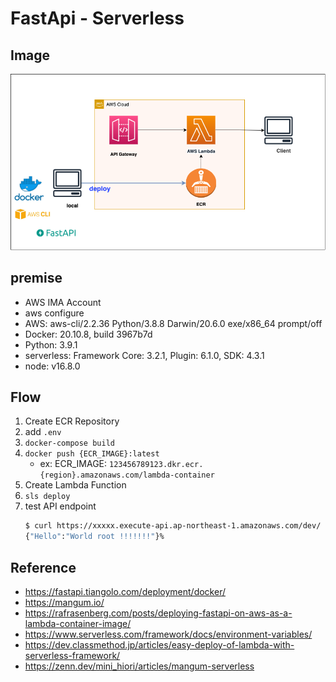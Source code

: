 # FastApi - Serverless

## Image

<img src="img/AWS_S3-Python-ecs-Lambda-api-Gate.png" width="800">

## premise
* AWS IMA Account
* aws configure
* AWS:  aws-cli/2.2.36 Python/3.8.8 Darwin/20.6.0 exe/x86_64 prompt/off
* Docker: 20.10.8, build 3967b7d
* Python: 3.9.1
* serverless: Framework Core: 3.2.1, Plugin: 6.1.0, SDK: 4.3.1
* node: v16.8.0

## Flow
1. Create ECR Repository
2. add `.env`
3. `docker-compose build`
4. `docker push {ECR_IMAGE}:latest`
   * ex: ECR_IMAGE: `123456789123.dkr.ecr.{region}.amazonaws.com/lambda-container`
5. Create Lambda Function
6. `sls deploy`
7. test API endpoint
    ```bash
    $ curl https://xxxxx.execute-api.ap-northeast-1.amazonaws.com/dev/
    {"Hello":"World root !!!!!!!"}%
    ```
   
## Reference
* https://fastapi.tiangolo.com/deployment/docker/
* https://mangum.io/
* https://rafrasenberg.com/posts/deploying-fastapi-on-aws-as-a-lambda-container-image/
* https://www.serverless.com/framework/docs/environment-variables/
* https://dev.classmethod.jp/articles/easy-deploy-of-lambda-with-serverless-framework/
* https://zenn.dev/mini_hiori/articles/mangum-serverless
